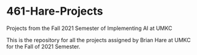 # 461-Hare-Projects
Projects from the Fall 2021 Semester of Implementing AI at UMKC

This is the repository for all the projects assigned by Brian Hare at UMKC for the Fall of 2021 Semester.
